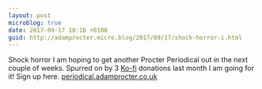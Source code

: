 ```yaml
---
layout: post
microblog: true
date: 2017-09-17 18:16 +0100
guid: http://adamprocter.micro.blog/2017/09/17/shock-horror-i.html
---
```

Shock horror I am hoping to get another Procter Periodical out in the next couple of weeks. Spurred on by 3 [Ko-fi](https://ko-fi.com/A788IG4) donations last month I am going for it! Sign up here. [periodical.adamprocter.co.uk](http://periodical.adamprocter.co.uk)

